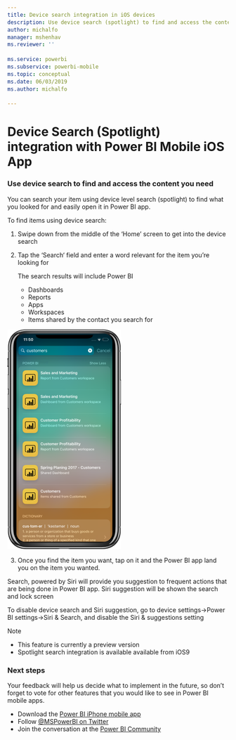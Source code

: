 ```yaml
---
title: Device search integration in iOS devices
description: Use device search (spotlight) to find and access the content you need
author: michalfo
manager: mshenhav
ms.reviewer: ''

ms.service: powerbi
ms.subservice: powerbi-mobile
ms.topic: conceptual
ms.date: 06/03/2019
ms.author: michalfo

---
```

# Device Search (Spotlight) integration with Power BI Mobile iOS App 
### Use device search to find and access the content you need

You can search your item using device level search (spotlight) to find what you looked for and easily open it in Power BI app.

To find items using device search:
1. Swipe down from the middle of the ‘Home’ screen to get into the device search
2. Tap the ‘Search‘ field and enter a word relevant for the item you’re looking for
  
   The search results will include Power BI 

    * Dashboards
    * Reports
    * Apps
    * Workspaces
    * Items shared by the contact you search for

![](./media/mobile-apps-iOS-siri-and-search/power-bi-spotlight-search.png)

 3. Once you find the item you want, tap on it and the Power BI app land you on the item you wanted. 

Search, powered by Siri will provide you suggestion to frequent actions that are being done in Power BI app. Siri suggestion will be shown the search and lock screen


To disable device search and Siri suggestion, go to device settings->Power BI settings->Siri & Search, and disable the Siri & suggestions setting
    

> [!NOTE]
>- This feature is currently a preview version
>- Spotlight search integration is available available from iOS9  
> 

### Next steps
Your feedback will help us decide what to implement in the future, so don’t forget to vote for other features that you would like to see in Power BI mobile apps. 

* Download the [Power BI iPhone mobile app](http://go.microsoft.com/fwlink/?LinkId=522062)
* Follow [@MSPowerBI on Twitter](https://twitter.com/MSPowerBI)
* Join the conversation at the [Power BI Community](http://community.powerbi.com/)

